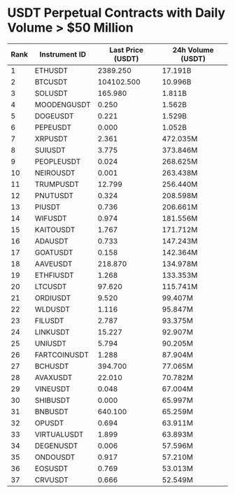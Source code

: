 # USDT Perpetual Contracts with Daily Volume > $50 Million

| Rank | Instrument ID | Last Price (USDT) | 24h Volume (USDT) |
|------|---------------|-------------------|-------------------|
| 1 | ETHUSDT | 2389.250 | 17.191B |
| 2 | BTCUSDT | 104102.500 | 10.996B |
| 3 | SOLUSDT | 165.980 | 1.811B |
| 4 | MOODENGUSDT | 0.250 | 1.562B |
| 5 | DOGEUSDT | 0.221 | 1.529B |
| 6 | PEPEUSDT | 0.000 | 1.052B |
| 7 | XRPUSDT | 2.361 | 472.035M |
| 8 | SUIUSDT | 3.775 | 373.846M |
| 9 | PEOPLEUSDT | 0.024 | 268.625M |
| 10 | NEIROUSDT | 0.001 | 263.438M |
| 11 | TRUMPUSDT | 12.799 | 256.440M |
| 12 | PNUTUSDT | 0.324 | 208.598M |
| 13 | PIUSDT | 0.736 | 206.661M |
| 14 | WIFUSDT | 0.974 | 181.556M |
| 15 | KAITOUSDT | 1.767 | 171.712M |
| 16 | ADAUSDT | 0.733 | 147.243M |
| 17 | GOATUSDT | 0.158 | 142.364M |
| 18 | AAVEUSDT | 218.870 | 134.978M |
| 19 | ETHFIUSDT | 1.268 | 133.353M |
| 20 | LTCUSDT | 97.620 | 115.741M |
| 21 | ORDIUSDT | 9.520 | 99.407M |
| 22 | WLDUSDT | 1.116 | 95.847M |
| 23 | FILUSDT | 2.787 | 93.375M |
| 24 | LINKUSDT | 15.227 | 92.907M |
| 25 | UNIUSDT | 5.794 | 90.205M |
| 26 | FARTCOINUSDT | 1.288 | 87.904M |
| 27 | BCHUSDT | 394.700 | 77.065M |
| 28 | AVAXUSDT | 22.010 | 70.782M |
| 29 | VINEUSDT | 0.048 | 67.004M |
| 30 | SHIBUSDT | 0.000 | 65.997M |
| 31 | BNBUSDT | 640.100 | 65.259M |
| 32 | OPUSDT | 0.694 | 63.911M |
| 33 | VIRTUALUSDT | 1.899 | 63.893M |
| 34 | DEGENUSDT | 0.006 | 57.596M |
| 35 | ONDOUSDT | 0.917 | 57.210M |
| 36 | EOSUSDT | 0.769 | 53.013M |
| 37 | CRVUSDT | 0.666 | 52.549M |
